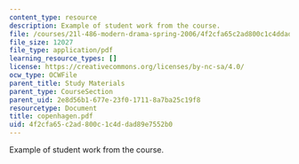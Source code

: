 ```yaml
---
content_type: resource
description: Example of student work from the course.
file: /courses/21l-486-modern-drama-spring-2006/4f2cfa65c2ad800c1c4ddad89e7552b0_copenhagen.pdf
file_size: 12027
file_type: application/pdf
learning_resource_types: []
license: https://creativecommons.org/licenses/by-nc-sa/4.0/
ocw_type: OCWFile
parent_title: Study Materials
parent_type: CourseSection
parent_uid: 2e8d56b1-677e-23f0-1711-8a7ba25c19f8
resourcetype: Document
title: copenhagen.pdf
uid: 4f2cfa65-c2ad-800c-1c4d-dad89e7552b0
---
```

Example of student work from the course.